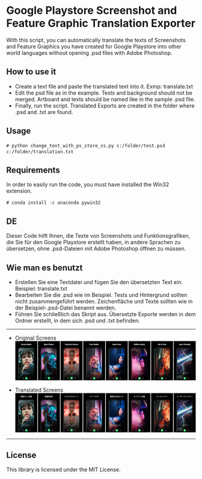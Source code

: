 # Google Playstore Screenshot and Feature Graphic Translation Exporter

With this script, you can automatically translate the texts of Screenshots and Feature Graphics you have created for Google Playstore into other world languages without opening .psd files with Adobe Photoshop.

## How to use it
* Create a text file and paste the translated text into it. Exmp: translate.txt
* Edit the psd file as in the example. Tests and background should not be merged. Artboard and texts should be named like in the sample .psd file.
* Finally, run the script. Translated Exports are created in the folder where .psd and .txt are found.

## Usage
```shellscript
# python change_text_with_ps_store_ss.py c:/folder/test.psd c:/folder/translation.txt
```

## Requirements
In order to easily run the code, you must have installed the Win32 extension.
```shellscript
# conda install -c anaconda pywin32
```


## DE

Dieser Code hilft Ihnen, die Texte von Screenshots und Funktionsgrafiken, die Sie für den Google Playstore erstellt haben, in andere Sprachen zu übersetzen, ohne .psd-Dateien mit Adobe Photoshop öffnen zu müssen.

## Wie man es benutzt
* Erstellen Sie eine Textdatei und fügen Sie den übersetzten Text ein. Beispiel: translate.txt
* Bearbeiten Sie die .psd wie im Beispiel. Tests und Hintergrund sollten nicht zusammengeführt werden. Zeichenfläche und Texte sollten wie in der Beispiel-.psd-Datei benannt werden.
* Führen Sie schließlich das Skript aus. Übersetzte Exporte werden in dem Ordner erstellt, in dem sich .psd und .txt befinden.

<HR>

* Original Screens
 ![Original](images/translate_en.jpg)
 
 * Translated Screens
![Original](images/translate_jpy.jpg)


<HR>


## License

This library is licensed under the MIT License. 

